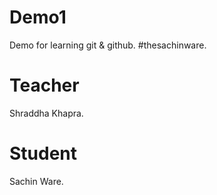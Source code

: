 # Demo1
Demo for learning git &amp; github.
#thesachinware.

# Teacher 
Shraddha Khapra.

# Student
Sachin Ware.